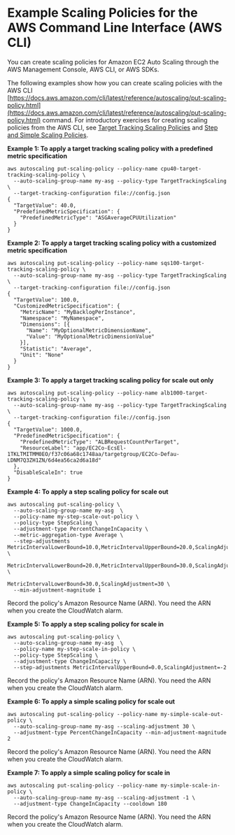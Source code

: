 # Example Scaling Policies for the AWS Command Line Interface \(AWS CLI\)<a name="examples-scaling-policies"></a>

You can create scaling policies for Amazon EC2 Auto Scaling through the AWS Management Console, AWS CLI, or AWS SDKs\. 

The following examples show how you can create scaling policies with the AWS CLI [https://docs.aws.amazon.com/cli/latest/reference/autoscaling/put-scaling-policy.html](https://docs.aws.amazon.com/cli/latest/reference/autoscaling/put-scaling-policy.html) command\. For introductory exercises for creating scaling policies from the AWS CLI, see [Target Tracking Scaling Policies](as-scaling-target-tracking.md) and [Step and Simple Scaling Policies](as-scaling-simple-step.md)\. 

**Example 1: To apply a target tracking scaling policy with a predefined metric specification**

```
aws autoscaling put-scaling-policy --policy-name cpu40-target-tracking-scaling-policy \
  --auto-scaling-group-name my-asg --policy-type TargetTrackingScaling \
  --target-tracking-configuration file://config.json
{
  "TargetValue": 40.0,
  "PredefinedMetricSpecification": {
    "PredefinedMetricType": "ASGAverageCPUUtilization"
  }
}
```

**Example 2: To apply a target tracking scaling policy with a customized metric specification**

```
aws autoscaling put-scaling-policy --policy-name sqs100-target-tracking-scaling-policy \
  --auto-scaling-group-name my-asg --policy-type TargetTrackingScaling \
  --target-tracking-configuration file://config.json
{
  "TargetValue": 100.0,
  "CustomizedMetricSpecification": {
    "MetricName": "MyBacklogPerInstance",
    "Namespace": "MyNamespace",
    "Dimensions": [{
      "Name": "MyOptionalMetricDimensionName",
      "Value": "MyOptionalMetricDimensionValue"
    }],
    "Statistic": "Average",
    "Unit": "None"
  }
}
```

**Example 3: To apply a target tracking scaling policy for scale out only**

```
aws autoscaling put-scaling-policy --policy-name alb1000-target-tracking-scaling-policy \
  --auto-scaling-group-name my-asg --policy-type TargetTrackingScaling \
  --target-tracking-configuration file://config.json
{
  "TargetValue": 1000.0,
  "PredefinedMetricSpecification": {
    "PredefinedMetricType": "ALBRequestCountPerTarget",
    "ResourceLabel": "app/EC2Co-EcsEl-1TKLTMITMM0EO/f37c06a68c1748aa/targetgroup/EC2Co-Defau-LDNM7Q3ZH1ZN/6d4ea56ca2d6a18d"
  },
  "DisableScaleIn": true
}
```

**Example 4: To apply a step scaling policy for scale out**

```
aws autoscaling put-scaling-policy \
  --auto-scaling-group-name my-asg  \
  --policy-name my-step-scale-out-policy \
  --policy-type StepScaling \
  --adjustment-type PercentChangeInCapacity \
  --metric-aggregation-type Average \
  --step-adjustments MetricIntervalLowerBound=10.0,MetricIntervalUpperBound=20.0,ScalingAdjustment=10 \
                     MetricIntervalLowerBound=20.0,MetricIntervalUpperBound=30.0,ScalingAdjustment=20 \
                     MetricIntervalLowerBound=30.0,ScalingAdjustment=30 \
  --min-adjustment-magnitude 1
```

Record the policy's Amazon Resource Name \(ARN\)\. You need the ARN when you create the CloudWatch alarm\.

**Example 5: To apply a step scaling policy for scale in**

```
aws autoscaling put-scaling-policy \
  --auto-scaling-group-name my-asg  \
  --policy-name my-step-scale-in-policy \
  --policy-type StepScaling \
  --adjustment-type ChangeInCapacity \
  --step-adjustments MetricIntervalUpperBound=0.0,ScalingAdjustment=-2
```

Record the policy's Amazon Resource Name \(ARN\)\. You need the ARN when you create the CloudWatch alarm\.

**Example 6: To apply a simple scaling policy for scale out**

```
aws autoscaling put-scaling-policy --policy-name my-simple-scale-out-policy \
  --auto-scaling-group-name my-asg --scaling-adjustment 30 \
  --adjustment-type PercentChangeInCapacity --min-adjustment-magnitude 2
```

Record the policy's Amazon Resource Name \(ARN\)\. You need the ARN when you create the CloudWatch alarm\.

**Example 7: To apply a simple scaling policy for scale in**

```
aws autoscaling put-scaling-policy --policy-name my-simple-scale-in-policy \
  --auto-scaling-group-name my-asg --scaling-adjustment -1 \
  --adjustment-type ChangeInCapacity --cooldown 180
```

Record the policy's Amazon Resource Name \(ARN\)\. You need the ARN when you create the CloudWatch alarm\.